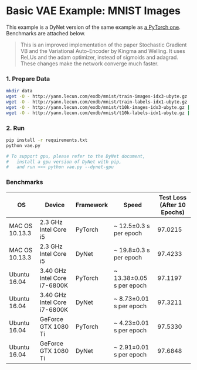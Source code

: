 # Basic VAE Example: MNIST Images

This example is a DyNet version of the same example as [a PyTorch one](https://github.com/pytorch/examples/tree/master/vae).
Benchmarks are attached below.

> This is an improved implementation of the paper Stochastic Gradient VB and the Variational Auto-Encoder by Kingma and Welling. It uses ReLUs and the adam optimizer, instead of sigmoids and adagrad. These changes make the network converge much faster.

### 1. Prepare Data

```sh
mkdir data
wget -O - http://yann.lecun.com/exdb/mnist/train-images-idx3-ubyte.gz | gunzip > data/train-images-idx3-ubyte
wget -O - http://yann.lecun.com/exdb/mnist/train-labels-idx1-ubyte.gz | gunzip > data/train-labels-idx1-ubyte
wget -O - http://yann.lecun.com/exdb/mnist/t10k-images-idx3-ubyte.gz | gunzip > data/t10k-images-idx3-ubyte
wget -O - http://yann.lecun.com/exdb/mnist/t10k-labels-idx1-ubyte.gz | gunzip > data/t10k-labels-idx1-ubyte
```

### 2. Run

```sh
pip install -r requirements.txt
python vae.py

# To support gpu, please refer to the DyNet document,
#   install a gpu version of DyNet with pip,
#   and run >>> python vae.py --dynet-gpu
```

### Benchmarks
| OS | Device | Framework | Speed | Test Loss (After 10 Epochs)|
| --- | --- | --- | --- | --- |
| MAC OS 10.13.3 | 2.3 GHz Intel Core i5 | PyTorch | ~ 12.5±0.3 s per epoch | 97.0215 |
| MAC OS 10.13.3 | 2.3 GHz Intel Core i5 | DyNet | ~ 19.8±0.3 s per epoch | 97.4233 |
| Ubuntu 16.04 |  3.40 GHz Intel Core i7-6800K | PyTorch | ~ 13.38±0.05 s per epoch | 97.1197 |
| Ubuntu 16.04 |  3.40 GHz Intel Core i7-6800K | DyNet | ~ 8.73±0.01 s per epoch | 97.3211 |
| Ubuntu 16.04 |  GeForce GTX 1080 Ti | PyTorch | ~ 4.23±0.01 s per epoch | 97.5330 |
| Ubuntu 16.04 |  GeForce GTX 1080 Ti | DyNet | ~ 2.91±0.01 s per epoch | 97.6848 |
